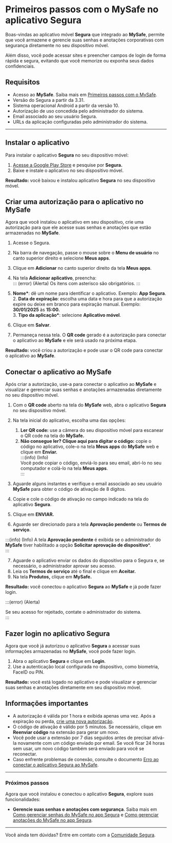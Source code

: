 # Primeiros passos com o MySafe no aplicativo Segura

Boas-vindas ao aplicativo móvel **Segura** que integrado ao **MySafe**, permite que você armazene e gerencie suas senhas e anotações corporativas com segurança diretamente no seu dispositivo móvel.

Além disso, você pode acessar sites e preencher campos de login de forma rápida e segura, evitando que você memorize ou exponha seus dados confidenciais. 

## Requisitos

* Acesso ao **MySafe**. Saiba mais em [Primeiros passos com o MySafe](/v4/docs/pt/first-steps-with-mysafe-web).  
* Versão do Segura a partir da 3.31.  
* Sistema operacional Android a partir da versão 10.  
* Autorização de uso concedida pelo administrador do sistema.  
* Email associado ao seu usuário Segura.  
* URLs da aplicação configuradas pelo administrador do sistema.

---
## Instalar o aplicativo

Para instalar o aplicativo **Segura** no seu dispositivo móvel:

1. [Acesse a Google Play Store](https://play.google.com/store/apps/details?id=com.Segura&pli=1) e pesquise por **Segura.**  
2. Baixe e instale o aplicativo no seu dispositivo móvel.

**Resultado:** você baixou e instalou aplicativo **Segura** no seu dispositivo móvel.

## Criar uma autorização para o aplicativo no MySafe

Agora que você instalou o aplicativo em seu dispositivo, crie uma autorização para que ele acesse suas senhas e anotações que estão armazenadas no **MySafe**.

1. Acesse o Segura.  
2. Na barra de navegação, passe o mouse sobre o **Menu de usuário** no canto superior direito e selecione **Meus apps**.  
3. Clique em **Adicionar** no canto superior direito da tela **Meus apps**.  
4. Na tela **Adicionar aplicativo**, preencha:  
   ::: (error) (Alerta)
    Os itens com asterisco são obrigatórios.
    :::

1. **Nome\***: dê um nome para identificar o aplicativo. Exemplo: **App Segura**.   
   2. **Data de expiração**: escolha uma data e hora para que a autorização expire ou deixe em branco para expiração manual. Exemplo: **30/01/2025** às **15:00.**  
   3.  **Tipo da aplicação\***: selecione **Aplicativo móvel**.

5. Clique em **Salvar**.  
6. Permaneça nessa tela. O **QR code** gerado é a autorização para conectar o aplicativo ao **MySafe** e ele será usado na próxima etapa.

**Resultado:** você criou a autorização e pode usar o QR code para conectar o aplicativo ao **MySafe**.

## Conectar o aplicativo ao MySafe

Após criar a autorização, use-a para conectar o aplicativo ao **MySafe** e visualizar e gerenciar suas senhas e anotações armazenadas diretamente no seu dispositivo móvel.

1. Com o **QR code** aberto na tela do **MySafe** web, abra o aplicativo **Segura** no seu dispositivo móvel.  
2. Na tela inicial do aplicativo, escolha uma das opções:  
   1. **Ler QR code:** use a câmera do seu dispositivo móvel para escanear o QR code na tela do **MySafe.**  
   2. **Não consegue ler? Clique aqui para digitar o código:** copie o código no aplicativo, cole-o na tela **Meus apps** do **MySafe** web e clique em **Enviar.**  
      :::(info) (Info)  
      Você pode copiar o código, enviá-lo para seu email, abri-lo no seu computador e colá-lo na tela **Meus apps**.  
      :::

3. Aguarde alguns instantes e verifique o email associado ao seu usuário **MySafe** para obter o código de ativação de 8 dígitos.  
4. Copie e cole o código de ativação no campo indicado na tela do aplicativo **Segura**.  
5. Clique em **ENVIAR.**  
6. Aguarde ser direcionado para a tela **Aprovação pendente** ou **Termos de serviço**.

:::(info) (Info) 
A tela **Aprovação pendente** é exibida se o administrador do **MySafe** tiver habilitado a opção **Solicitar aprovação de dispositivo**\*.  
:::

7. Aguarde o aplicativo enviar os dados do dispositivo para o Segura e, se necessário, o administrador aprovar seu acesso.  
10. Leia os **Termos de serviço** até o final e clique em **Aceitar.**  
11. Na tela **Produtos,** clique em **MySafe.**  
      
    

**Resultado:** você conectou o aplicativo **Segura** ao **MySafe** e já pode fazer login.

:::(error) (Alerta)

Se seu acesso for rejeitado, contate o administrador do sistema.  
:::

## Fazer login no aplicativo Segura

Agora que você já autorizou o aplicativo **Segura** a acessar suas informações armazenadas no **MySafe**, você pode fazer login.

1. Abra o aplicativo **Segura** e clique em **Login**.  
2. Use a autenticação local configurada no dispositivo, como biometria, FaceID ou PIN.

**Resultado:** você está logado no aplicativo e pode visualizar e gerenciar suas senhas e anotações diretamente em seu dispositivo móvel.

## Informações importantes

* A autorização é válida por 1 hora e exibida apenas uma vez. Após a expiração ou perda, [crie uma nova autorização](/v4/docs/pt/Segura-mobile-app-first-steps#criar-uma-autorização-para-o-aplicativo-no-mysafe).   
* O código de ativação é válido por 5 minutos. Se necessário, clique em **Reenviar código** na extensão para gerar um novo.  
* Você pode usar a extensão por 7 dias seguidos antes de precisar ativá-la novamente com um código enviado por email. Se você ficar 24 horas sem usar, um novo código também será enviado para você se reconectar.  
* Caso enfrente problemas de conexão, consulte o documento [Erro ao conectar o aplicativo Segura ao MySafe](/v4/docs/pt/error-connecting-the-Segura-app-to-mysafe).

---

### Próximos passos

Agora que você instalou e conectou o aplicativo **Segura**, explore suas funcionalidades:

* **Gerencie suas senhas e anotações com segurança**. Saiba mais em [Como gerenciar senhas do MySafe no app Segura](/v4/docs/pt/Segura-mobile-app-how-to-manage-passwords-in-mysafe) e [Como gerenciar anotações do MySafe no app Segura](/v4/docs/pt/Segura-mobile-app-how-to-manage-notes-in-mysafe).

---

Você ainda tem dúvidas? Entre em contato com a [Comunidade Segura](https://community.Segura.io/).
